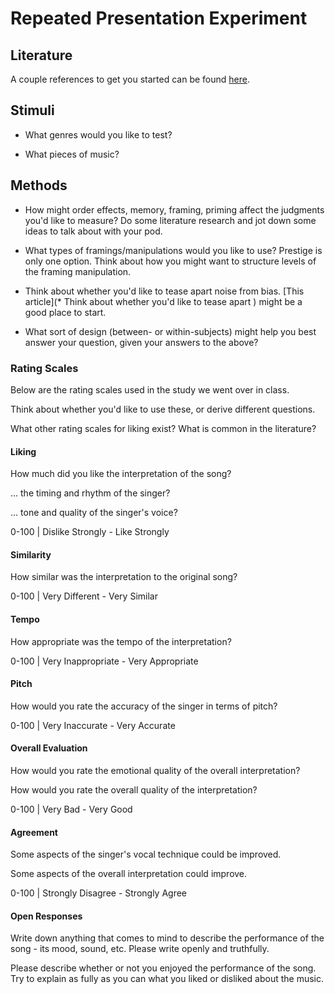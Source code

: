 # Repeated Presentation Experiment

## Literature
A couple references to get you started can be found [here](https://github.com/avakiai/expra_winter2021-2022/tree/master/course_book/projects/repeated_presentation/literature). 

## Stimuli

* What genres would you like to test?

* What pieces of music?

## Methods

* How might order effects, memory, framing, priming affect the judgments you'd like to measure? Do some literature research and jot down some ideas to talk about with your pod. 

* What types of framings/manipulations would you like to use? Prestige is only one option. Think about how you might want to structure levels of the framing manipulation. 

* Think about whether you'd like to tease apart noise from bias. [This article](* Think about whether you'd like to tease apart
) might be a good place to start. 

* What sort of design (between- or within-subjects) might help you best answer your question, given your answers to the above?

### Rating Scales

Below are the rating scales used in the study we went over in class. 

Think about whether you'd like to use these, or derive different questions. 

What other rating scales for liking exist? What is common in the literature?

#### Liking
How much did you like the interpretation of the song?

... the timing and rhythm of the singer?

... tone and quality of the singer's voice?

0-100 | Dislike Strongly - Like Strongly

#### Similarity
How similar was the interpretation to the original song?

0-100 | Very Different - Very Similar

#### Tempo
How appropriate was the tempo of the interpretation?

0-100 | Very Inappropriate - Very Appropriate

#### Pitch
How would you rate the accuracy of the singer in terms of pitch?

0-100 | Very Inaccurate - Very Accurate

#### Overall Evaluation
How would you rate the emotional quality of the overall interpretation?

How would you rate the overall quality of the interpretation?

0-100 | Very Bad - Very Good

#### Agreement
Some aspects of the singer's vocal technique could be improved. 

Some aspects of the overall interpretation could improve. 

0-100 | Strongly Disagree - Strongly Agree

#### Open Responses
Write down anything that comes to mind to describe the performance of the song - its mood, sound, etc. Please write openly and truthfully.

Please describe whether or not you enjoyed the performance of the song. Try to explain as fully as you can what you liked or disliked about the music. 